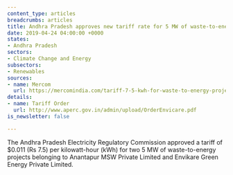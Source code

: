 ```yaml
---
content_type: articles
breadcrumbs: articles
title: Andhra Pradesh approves new tariff rate for 5 MW of waste-to-energy projects
date: 2019-04-24 04:00:00 +0000
states:
- Andhra Pradesh
sectors:
- Climate Change and Energy
subsectors:
- Renewables
sources:
- name: Mercom
  url: https://mercomindia.com/tariff-7-5-kwh-for-waste-to-energy-projects/
details:
- name: Tariff Order
  url: http://www.aperc.gov.in/admin/upload/OrderEnvicare.pdf
is_newsletter: false

---
```

The Andhra Pradesh Electricity Regulatory Commission approved a tariff of $0.011 (Rs 7.5) per kilowatt-hour (kWh) for two 5 MW of waste-to-energy projects belonging to Anantapur MSW Private Limited and Envikare Green Energy Private Limited.
